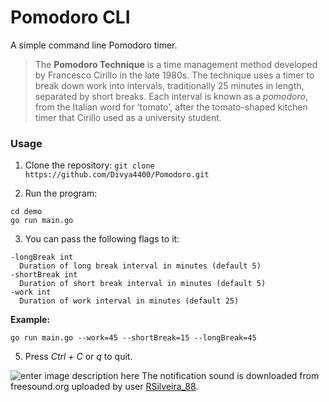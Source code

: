 # Pomodoro CLI
A simple command line Pomodoro timer.

> The **Pomodoro Technique** is a time management method developed by Francesco Cirillo in the late 1980s. The technique uses a timer to break down work into intervals, traditionally 25 minutes in length, separated by short breaks. Each interval is known as a _pomodoro_, from the Italian word for 'tomato', after the tomato-shaped kitchen timer that Cirillo used as a university student.

### Usage

1. Clone the repository:
  `git clone https://github.com/Divya4400/Pomodoro.git`

2. Run the program:
  ```
  cd demo
  go run main.go
  ```

3. You can pass the following flags to it:
  ```
  -longBreak int
    Duration of long break interval in minutes (default 5)
  -shortBreak int
    Duration of short break interval in minutes (default 5)
  -work int
    Duration of work interval in minutes (default 25)
  ```

  **Example:**

  ```
  go run main.go --work=45 --shortBreak=15 --longBreak=45
  ```

5. Press *Ctrl + C* or *q* to quit.

![enter image description here](https://user-images.githubusercontent.com/22816171/84430319-257fa800-ac47-11ea-8c3c-cf808595b2f6.png)
The notification sound is downloaded from freesound.org uploaded by user [RSilveira_88](https://freesound.org/people/RSilveira_88/sounds/216306/).
